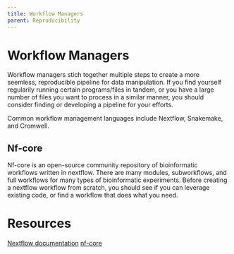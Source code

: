 ```yaml
---
title: Workflow Managers
parent: Reproducibility
---
```


# Workflow Managers

Workflow managers stich together multiple steps to create a more seemless, reproducible pipeline for data manipulation. If you find yourself regularily running certain programs/files in tandem, or you have a large number of files you want to process in a similar manner, you should consider finding or developing a pipeline for your efforts. 

Common workflow management languages include Nextflow, Snakemake, and Cromwell.

## Nf-core

Nf-core is an open-source community repository of bioinformatic workflows written in nextflow. There are many modules, subworkflows, and full workflows for many types of bioinformatic experiments. Before creating a nextflow workflow from scratch, you should see if you can leverage existing code, or find a workflow that does what you need. 

# Resources

[Nextflow documentation](https://www.nextflow.io/docs/latest/index.html)
[nf-core](https://nf-co.re/)